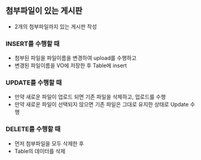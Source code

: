 ## 첨부파일이 있는 게시판
* 2개의 첨부파일까지 있는 게시판 작성

### INSERT를 수행할 때
* 첨부된 파일을 파일이름을 변경하여 upload를 수행하고
* 변경된 파일이름을 VO에 저장한 후 Table에 insert

### UPDATE를 수행할 때
* 만약 새로운 파일이 업로드 되면 기존 파일을 삭제하고, 업로드를 수행
* 만약 새로운 파일이 선택되지 않으면 기존 파일은 그대로 유지한 상태로 Update 수행

### DELETE를 수행할 때
* 먼저 첨부파일을 모두 삭제한 후
* Table의 데이터를 삭제